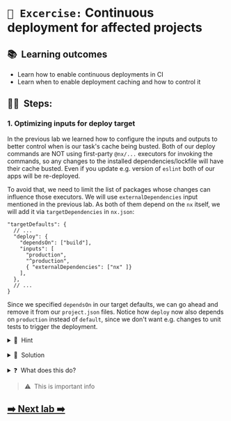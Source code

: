 # `📖 Excercise:` Continuous deployment for affected projects

## 📚&nbsp;&nbsp;**Learning outcomes**
- Learn how to enable continuous deployments in CI
- Learn when to enable deployment caching and how to control it

## 🏋️‍♀️&nbsp;&nbsp;Steps:

### 1. Optimizing inputs for deploy target
In the previous lab we learned how to configure the inputs and outputs to better control when is our task's cache being busted.
Both of our deploy commands are NOT using first-party `@nx/...` executors for invoking the commands, so any changes to the installed dependencies/lockfile will have their cache busted. Even if you update e.g. version of `eslint` both of our apps will be re-deployed.

To avoid that, we need to limit the list of packages whose changes can influence those executors. We will use `externalDependencies` input mentioned in the previous lab. As both of them depend on the `nx` itself, we will add it via `targetDependencies` in `nx.json`:

```jsonc
"targetDefaults": {
  // ...
  "deploy": {
    "dependsOn": ["build"],
    "inputs": [
      "production", 
      "^production", 
      { "externalDependencies": ["nx" ]}
    ],
  },
  // ...
}
```

Since we specified `dependsOn` in our target defaults, we can go ahead and remove it from our `project.json` files. Notice how `deploy` now also depends on `production` instead of `default`, since we don't want e.g. changes to unit tests to trigger the deployment.

<details>
<summary>🐳&nbsp;&nbsp;Hint</summary>

This is hint
</details>
<br/>
<details>
<summary>🐳&nbsp;&nbsp;Solution</summary>

This is solution. Don't forget to separate two details blocks with line break.
</details>
<br/>
<details>
<summary>❓&nbsp;&nbsp;What does this do?</summary>

This is additional learning and it usually has question as a title
</details>

> ⚠️&nbsp;&nbsp;This is important info

## [➡️ Next lab ➡️](.)
